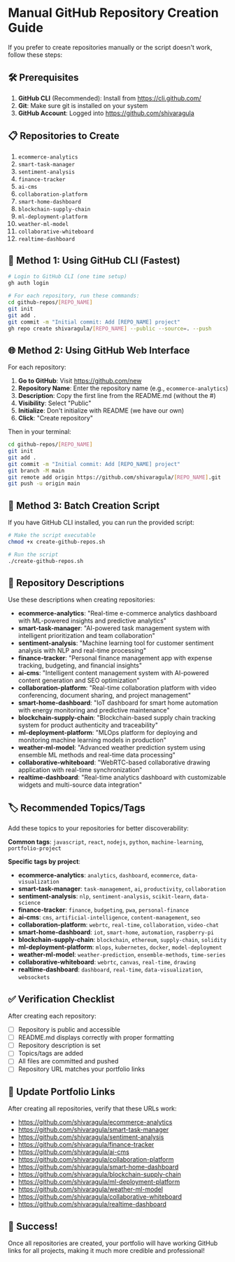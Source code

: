 # Manual GitHub Repository Creation Guide

If you prefer to create repositories manually or the script doesn't work, follow these steps:

## 🛠️ Prerequisites

1. **GitHub CLI** (Recommended): Install from https://cli.github.com/
2. **Git**: Make sure git is installed on your system
3. **GitHub Account**: Logged into https://github.com/shivaragula

## 📋 Repositories to Create

1. `ecommerce-analytics`
2. `smart-task-manager`
3. `sentiment-analysis`
4. `finance-tracker`
5. `ai-cms`
6. `collaboration-platform`
7. `smart-home-dashboard`
8. `blockchain-supply-chain`
9. `ml-deployment-platform`
10. `weather-ml-model`
11. `collaborative-whiteboard`
12. `realtime-dashboard`

## 🚀 Method 1: Using GitHub CLI (Fastest)

```bash
# Login to GitHub CLI (one time setup)
gh auth login

# For each repository, run these commands:
cd github-repos/[REPO_NAME]
git init
git add .
git commit -m "Initial commit: Add [REPO_NAME] project"
gh repo create shivaragula/[REPO_NAME] --public --source=. --push
```

## 🌐 Method 2: Using GitHub Web Interface

For each repository:

1. **Go to GitHub**: Visit https://github.com/new
2. **Repository Name**: Enter the repository name (e.g., `ecommerce-analytics`)
3. **Description**: Copy the first line from the README.md (without the #)
4. **Visibility**: Select "Public"
5. **Initialize**: Don't initialize with README (we have our own)
6. **Click**: "Create repository"

Then in your terminal:
```bash
cd github-repos/[REPO_NAME]
git init
git add .
git commit -m "Initial commit: Add [REPO_NAME] project"
git branch -M main
git remote add origin https://github.com/shivaragula/[REPO_NAME].git
git push -u origin main
```

## 🔧 Method 3: Batch Creation Script

If you have GitHub CLI installed, you can run the provided script:

```bash
# Make the script executable
chmod +x create-github-repos.sh

# Run the script
./create-github-repos.sh
```

## 📝 Repository Descriptions

Use these descriptions when creating repositories:

- **ecommerce-analytics**: "Real-time e-commerce analytics dashboard with ML-powered insights and predictive analytics"
- **smart-task-manager**: "AI-powered task management system with intelligent prioritization and team collaboration"
- **sentiment-analysis**: "Machine learning tool for customer sentiment analysis with NLP and real-time processing"
- **finance-tracker**: "Personal finance management app with expense tracking, budgeting, and financial insights"
- **ai-cms**: "Intelligent content management system with AI-powered content generation and SEO optimization"
- **collaboration-platform**: "Real-time collaboration platform with video conferencing, document sharing, and project management"
- **smart-home-dashboard**: "IoT dashboard for smart home automation with energy monitoring and predictive maintenance"
- **blockchain-supply-chain**: "Blockchain-based supply chain tracking system for product authenticity and traceability"
- **ml-deployment-platform**: "MLOps platform for deploying and monitoring machine learning models in production"
- **weather-ml-model**: "Advanced weather prediction system using ensemble ML methods and real-time data processing"
- **collaborative-whiteboard**: "WebRTC-based collaborative drawing application with real-time synchronization"
- **realtime-dashboard**: "Real-time analytics dashboard with customizable widgets and multi-source data integration"

## 🏷️ Recommended Topics/Tags

Add these topics to your repositories for better discoverability:

**Common tags**: `javascript`, `react`, `nodejs`, `python`, `machine-learning`, `portfolio-project`

**Specific tags by project**:
- **ecommerce-analytics**: `analytics`, `dashboard`, `ecommerce`, `data-visualization`
- **smart-task-manager**: `task-management`, `ai`, `productivity`, `collaboration`
- **sentiment-analysis**: `nlp`, `sentiment-analysis`, `scikit-learn`, `data-science`
- **finance-tracker**: `finance`, `budgeting`, `pwa`, `personal-finance`
- **ai-cms**: `cms`, `artificial-intelligence`, `content-management`, `seo`
- **collaboration-platform**: `webrtc`, `real-time`, `collaboration`, `video-chat`
- **smart-home-dashboard**: `iot`, `smart-home`, `automation`, `raspberry-pi`
- **blockchain-supply-chain**: `blockchain`, `ethereum`, `supply-chain`, `solidity`
- **ml-deployment-platform**: `mlops`, `kubernetes`, `docker`, `model-deployment`
- **weather-ml-model**: `weather-prediction`, `ensemble-methods`, `time-series`
- **collaborative-whiteboard**: `webrtc`, `canvas`, `real-time`, `drawing`
- **realtime-dashboard**: `dashboard`, `real-time`, `data-visualization`, `websockets`

## ✅ Verification Checklist

After creating each repository:

- [ ] Repository is public and accessible
- [ ] README.md displays correctly with proper formatting
- [ ] Repository description is set
- [ ] Topics/tags are added
- [ ] All files are committed and pushed
- [ ] Repository URL matches your portfolio links

## 🔗 Update Portfolio Links

After creating all repositories, verify that these URLs work:
- https://github.com/shivaragula/ecommerce-analytics
- https://github.com/shivaragula/smart-task-manager
- https://github.com/shivaragula/sentiment-analysis
- https://github.com/shivaragula/finance-tracker
- https://github.com/shivaragula/ai-cms
- https://github.com/shivaragula/collaboration-platform
- https://github.com/shivaragula/smart-home-dashboard
- https://github.com/shivaragula/blockchain-supply-chain
- https://github.com/shivaragula/ml-deployment-platform
- https://github.com/shivaragula/weather-ml-model
- https://github.com/shivaragula/collaborative-whiteboard
- https://github.com/shivaragula/realtime-dashboard

## 🎉 Success!

Once all repositories are created, your portfolio will have working GitHub links for all projects, making it much more credible and professional!